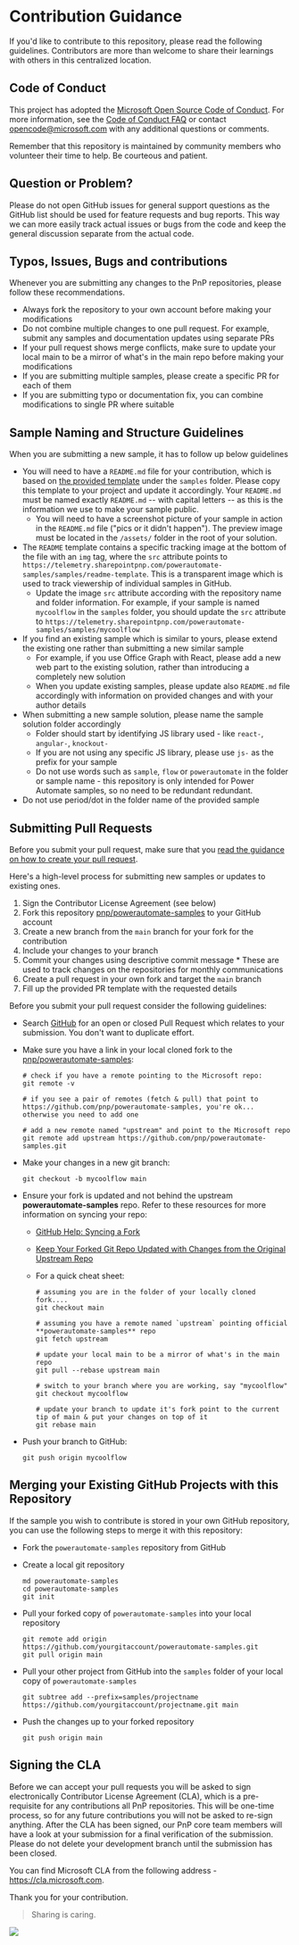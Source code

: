 # Contribution Guidance

If you'd like to contribute to this repository, please read the following guidelines. Contributors are more than welcome to share their learnings with others in this centralized location.

## Code of Conduct

This project has adopted the [Microsoft Open Source Code of Conduct](https://opensource.microsoft.com/codeofconduct/).
For more information, see the [Code of Conduct FAQ](https://opensource.microsoft.com/codeofconduct/faq/) or contact [opencode@microsoft.com](mailto:opencode@microsoft.com) with any additional questions or comments.

Remember that this repository is maintained by community members who volunteer their time to help. Be courteous and patient.

## Question or Problem?

Please do not open GitHub issues for general support questions as the GitHub list should be used for feature requests and bug reports. This way we can more easily track actual issues or bugs from the code and keep the general discussion separate from the actual code.


## Typos, Issues, Bugs and contributions

Whenever you are submitting any changes to the PnP repositories, please follow these recommendations.

* Always fork the repository to your own account before making your modifications
* Do not combine multiple changes to one pull request. For example, submit any samples and documentation updates using separate PRs
* If your pull request shows merge conflicts, make sure to update your local main to be a mirror of what's in the main repo before making your modifications
* If you are submitting multiple samples, please create a specific PR for each of them
* If you are submitting typo or documentation fix, you can combine modifications to single PR where suitable

## Sample Naming and Structure Guidelines

When you are submitting a new sample, it has to follow up below guidelines

* You will need to have a `README.md` file for your contribution, which is based on [the provided template](../samples/README-template.md) under the `samples` folder. Please copy this template to your project and update it accordingly. Your `README.md` must be named exactly `README.md` -- with capital letters -- as this is the information we use to make your sample public.
  * You will need to have a screenshot picture of your sample in action in the `README.md` file ("pics or it didn't happen"). The preview image must be located in the `/assets/` folder in the root of your solution.
* The `README` template contains a specific tracking image at the bottom of the file with an `img` tag, where the `src` attribute points to `https://telemetry.sharepointpnp.com/powerautomate-samples/samples/readme-template`. This is a transparent image which is used to track viewership of individual samples in GitHub.
  * Update the image `src` attribute according with the repository name and folder information. For example, if your sample is named `mycoolflow` in the `samples` folder, you should update the `src` attribute to `https://telemetry.sharepointpnp.com/powerautomate-samples/samples/mycoolflow`
* If you find an existing sample which is similar to yours, please extend the existing one rather than submitting a new similar sample
  * For example, if you use Office Graph with React, please add a new web part to the existing solution, rather than introducing a completely new solution
  * When you update existing samples, please update also `README.md` file accordingly with information on provided changes and with your author details
* When submitting a new sample solution, please name the sample solution folder accordingly
  * Folder should start by identifying JS library used - like `react-`, `angular-`, `knockout-`
  * If you are not using any specific JS library, please use `js-` as the prefix for your sample
  * Do not use words such as `sample`, `flow` or `powerautomate` in the folder or sample name - this repository is only intended for Power Automate samples, so no need to be redundant redundant.
* Do not use period/dot in the folder name of the provided sample

## Submitting Pull Requests

Before you submit your pull request, make sure that you [read the guidance on how to create your pull request](https://github.com/pnp/powerautomate-samples/wiki/How-to-submit-a-Power-App-sample).

Here's a high-level process for submitting new samples or updates to existing ones.

1. Sign the Contributor License Agreement (see below)
2. Fork this repository [pnp/powerautomate-samples](https://github.com/pnp/powerautomate-samples) to your GitHub account
3. Create a new branch from the `main` branch for your fork for the contribution
4. Include your changes to your branch
5. Commit your changes using descriptive commit message * These are used to track changes on the repositories for monthly communications
6. Create a pull request in your own fork and target the `main` branch
7. Fill up the provided PR template with the requested details

Before you submit your pull request consider the following guidelines:

* Search [GitHub](https://github.com/pnp/powerautomate-samples/pulls) for an open or closed Pull Request
  which relates to your submission. You don't want to duplicate effort.
* Make sure you have a link in your local cloned fork to the [pnp/powerautomate-samples](https://github.com/pnp/powerautomate-samples):

  ```shell
  # check if you have a remote pointing to the Microsoft repo:
  git remote -v

  # if you see a pair of remotes (fetch & pull) that point to https://github.com/pnp/powerautomate-samples, you're ok... otherwise you need to add one

  # add a new remote named "upstream" and point to the Microsoft repo
  git remote add upstream https://github.com/pnp/powerautomate-samples.git
  ```

* Make your changes in a new git branch:

  ```shell
  git checkout -b mycoolflow main
  ```

* Ensure your fork is updated and not behind the upstream **powerautomate-samples** repo. Refer to these resources for more information on syncing your repo:
  * [GitHub Help: Syncing a Fork](https://help.github.com/articles/syncing-a-fork/)
  * [Keep Your Forked Git Repo Updated with Changes from the Original Upstream Repo](http://www.andrewconnell.com/blog/keep-your-forked-git-repo-updated-with-changes-from-the-original-upstream-repo)
  * For a quick cheat sheet:

    ```shell
    # assuming you are in the folder of your locally cloned fork....
    git checkout main

    # assuming you have a remote named `upstream` pointing official **powerautomate-samples** repo
    git fetch upstream

    # update your local main to be a mirror of what's in the main repo
    git pull --rebase upstream main

    # switch to your branch where you are working, say "mycoolflow"
    git checkout mycoolflow

    # update your branch to update it's fork point to the current tip of main & put your changes on top of it
    git rebase main
    ```

* Push your branch to GitHub:

  ```shell
  git push origin mycoolflow
  ```

## Merging your Existing GitHub Projects with this Repository

If the sample you wish to contribute is stored in your own GitHub repository, you can use the following steps to merge it with this repository:

* Fork the `powerautomate-samples` repository from GitHub
* Create a local git repository

    ```shell
    md powerautomate-samples
    cd powerautomate-samples
    git init
    ```

* Pull your forked copy of `powerautomate-samples` into your local repository

    ```shell
    git remote add origin https://github.com/yourgitaccount/powerautomate-samples.git
    git pull origin main
    ```

* Pull your other project from GitHub into the `samples` folder of your local copy of `powerautomate-samples`

    ```shell
    git subtree add --prefix=samples/projectname https://github.com/yourgitaccount/projectname.git main
    ```

* Push the changes up to your forked repository

    ```shell
    git push origin main
    ```

## Signing the CLA

Before we can accept your pull requests you will be asked to sign electronically Contributor License Agreement (CLA), which is a pre-requisite for any contributions all PnP repositories. This will be one-time process, so for any future contributions you will not be asked to re-sign anything. After the CLA has been signed, our PnP core team members will have a look at your submission for a final verification of the submission. Please do not delete your development branch until the submission has been closed.

You can find Microsoft CLA from the following address - https://cla.microsoft.com.

Thank you for your contribution.

> Sharing is caring.

<img src="https://telemetry.sharepointpnp.com/powerautomate-samples/CONTRIBUTING.md" />